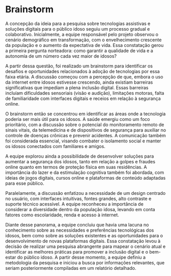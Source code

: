 # Brainstorm

A concepção da ideia para a pesquisa sobre tecnologias assistivas e soluções digitais para o público idoso seguiu um processo gradual e colaborativo. Inicialmente, a equipe responsável pelo projeto observou o cenário demográfico em transformação, com o envelhecimento crescente da população e o aumento da expectativa de vida. Essa constatação gerou a primeira pergunta norteadora: como garantir a qualidade de vida e a autonomia de um número cada vez maior de idosos?

A partir dessa questão, foi realizado um brainstorm para identificar os desafios e oportunidades relacionados à adoção de tecnologias por essa faixa etária. A discussão começou com a percepção de que, embora o uso da internet entre idosos estivesse crescendo, ainda existiam barreiras significativas que impediam a plena inclusão digital. Essas barreiras incluíam dificuldades sensoriais (visão e audição), limitações motoras, falta de familiaridade com interfaces digitais e receios em relação à segurança online.

O brainstorm então se concentrou em identificar as áreas onde a tecnologia poderia ser mais útil para os idosos. A saúde emergiu como um foco prioritário, com a discussão sobre o potencial do monitoramento remoto de sinais vitais, da telemedicina e de dispositivos de segurança para auxiliar no controle de doenças crônicas e prevenir acidentes. A comunicação também foi considerada essencial, visando combater o isolamento social e manter os idosos conectados com familiares e amigos.

A equipe explorou ainda a possibilidade de desenvolver soluções para aumentar a segurança dos idosos, tanto em relação a golpes e fraudes online quanto em termos de proteção física em suas residências. A importância do lazer e da estimulação cognitiva também foi abordada, com ideias de jogos digitais, cursos online e plataformas de conteúdo adaptadas para esse público.

Paralelamente, a discussão enfatizou a necessidade de um design centrado no usuário, com interfaces intuitivas, fontes grandes, alto contraste e suporte técnico acessível. A equipe reconheceu a importância de considerar a diversidade dentro da população idosa, levando em conta fatores como escolaridade, renda e acesso à internet.

Diante desse panorama, a equipe concluiu que havia uma lacuna no conhecimento sobre as necessidades e preferências tecnológicas dos idosos, bem como sobre as soluções existentes e as oportunidades para o desenvolvimento de novas plataformas digitais. Essa constatação levou à decisão de realizar uma pesquisa abrangente para mapear o cenário atual e identificar as melhores práticas para promover a inclusão digital e o bem-estar do público idoso. A partir desse momento, a equipe definiu a metodologia da pesquisa e iniciou a busca por informações relevantes, que seriam posteriormente compiladas em um relatório detalhado.
